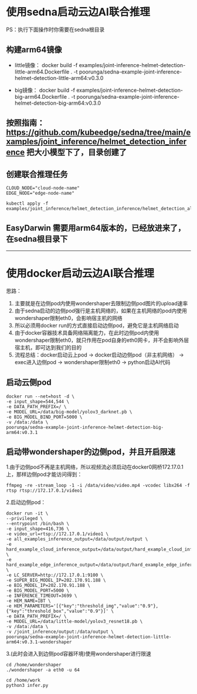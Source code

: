 # 使用sedna启动云边AI联合推理

PS：执行下面操作时你需要在sedna根目录

## 构建arm64镜像

- little镜像： docker build -f examples/joint-inference-helmet-detection-little-arm64.Dockerfile . -t poorunga/sedna-example-joint-inference-helmet-detection-little-arm64:v0.3.0

- big镜像： docker build -f examples/joint-inference-helmet-detection-big-arm64.Dockerfile . -t poorunga/sedna-example-joint-inference-helmet-detection-big-arm64:v0.3.0

## 按照指南：https://github.com/kubeedge/sedna/tree/main/examples/joint_inference/helmet_detection_inference 把大小模型下了，目录创建了

## 创建联合推理任务

```shell
CLOUD_NODE="cloud-node-name"
EDGE_NODE="edge-node-name"

kubectl apply -f examples/joint_inference/helmet_detection_inference/helmet_detection_all_arm64.yaml
```

## EasyDarwin 需要用arm64版本的，已经放进来了，在sedna根目录下

---

# 使用docker启动云边AI联合推理

思路：
1. 主要就是在边侧pod内使用wondershaper去限制边侧pod图片的upload速率
2. 由于sedna启动的边侧pod强行是主机网络的，如果在主机网络的pod内使用wondershaper限制eth0，会影响宿主机的网络
3. 所以必须用docker run的方式直接启动边侧pod，避免它是主机网络启动
4. 由于docker容器技术具备网络隔离能力，在此时边侧pod内使用wondershaper限制eth0，就只作用在pod自身的eth0网卡，并不会影响外层宿主机，即可达到我们的目的
5. 流程总结：docker启动云上pod -> docker启动边侧pod（非主机网络） -> exec进入边侧pod -> wondershaper限制eth0 -> python启动AI代码

## 启动云侧pod

```shell
docker run --net=host -d \
-e input_shape=544,544 \
-e DATA_PATH_PREFIX=/ \
-e MODEL_URL=/data/big-model/yolov3_darknet.pb \
-e BIG_MODEL_BIND_PORT=5000 \
-v /data:/data \
poorunga/sedna-example-joint-inference-helmet-detection-big-arm64:v0.3.1
```

## 启动带wondershaper的边侧pod，并且开启限速

1.由于边侧pod不再是主机网络，所以视频流必须启动在docker0网桥172.17.0.1上，那样边侧pod才能访问得到：
```shell
ffmpeg -re -stream_loop -1 -i /data/video/video.mp4 -vcodec libx264 -f rtsp rtsp://172.17.0.1/video1
```

2.启动边侧pod：
```shell
docker run -it \
--privileged \
--entrypoint /bin/bash \
-e input_shape=416,736 \
-e video_url=rtsp://172.17.0.1/video1 \
-e all_examples_inference_output=/data/output/output \
-e hard_example_cloud_inference_output=/data/output/hard_example_cloud_inference_output \
-e hard_example_edge_inference_output=/data/output/hard_example_edge_inference_output \
-e LC_SERVER=http://172.17.0.1:9100 \
-e SUPER_BIG_MODEL_IP=202.170.91.188 \
-e BIG_MODEL_IP=202.170.91.188 \
-e BIG_MODEL_PORT=5000 \
-e INFERENCE_TIMEOUT=3699 \
-e HEM_NAME=IBT \
-e HEM_PARAMETERS='[{"key":"threshold_img","value":"0.9"},{"key":"threshold_box","value":"0.9"}]' \
-e DATA_PATH_PREFIX=/ \
-e MODEL_URL=/data/little-model/yolov3_resnet18.pb \
-v /data:/data \
-v /joint_inference/output:/data/output \
poorunga/sedna-example-joint-inference-helmet-detection-little-arm64:v0.3.1-wondershaper
```

3.(此时会进入到边侧pod容器环境)使用wondershaper进行限速
```shell
cd /home/wondershaper
./wondershaper -a eth0 -u 64

cd /home/work
python3 infer.py
```
